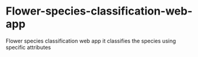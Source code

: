 # Flower-species-classification-web-app
Flower species classification web app it classifies the species using specific attributes
